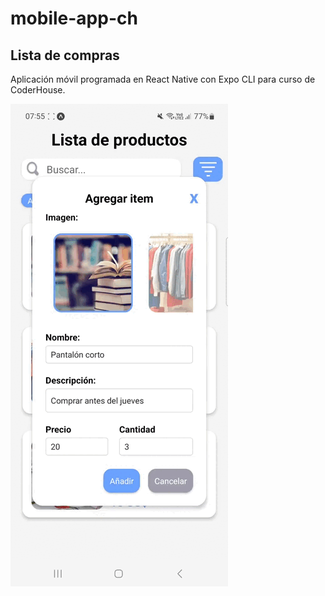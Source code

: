 # mobile-app-ch

## Lista de compras

Aplicación móvil programada en React Native con Expo CLI para curso de CoderHouse.


![readme](./readme/gif.gif)



